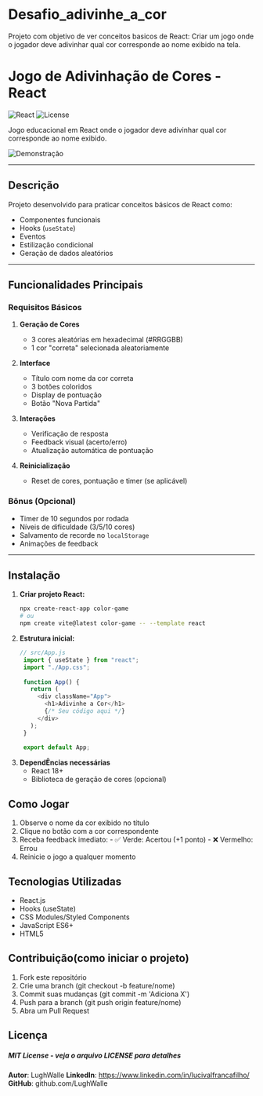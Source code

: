 # Desafio_adivinhe_a_cor
Projeto com objetivo de ver conceitos basicos de React: Criar um jogo onde o jogador deve adivinhar qual cor corresponde ao nome exibido na tela.

# Jogo de Adivinhação de Cores - React

![React](https://img.shields.io/badge/React-18.2.0-blue) ![License](https://img.shields.io/badge/License-MIT-green)

Jogo educacional em React onde o jogador deve adivinhar qual cor corresponde ao nome exibido.

![Demonstração](demo.gif)

---

## Descrição
Projeto desenvolvido para praticar conceitos básicos de React como:
- Componentes funcionais
- Hooks (`useState`)
- Eventos
- Estilização condicional
- Geração de dados aleatórios

---

## Funcionalidades Principais

### Requisitos Básicos
1. **Geração de Cores**
   - 3 cores aleatórias em hexadecimal (#RRGGBB)
   - 1 cor "correta" selecionada aleatoriamente

2. **Interface**
   - Título com nome da cor correta
   - 3 botões coloridos
   - Display de pontuação
   - Botão "Nova Partida"

3. **Interações**
   - Verificação de resposta
   - Feedback visual (acerto/erro)
   - Atualização automática de pontuação

4. **Reinicialização**
   - Reset de cores, pontuação e timer (se aplicável)

### Bônus (Opcional)
- Timer de 10 segundos por rodada
- Níveis de dificuldade (3/5/10 cores)
- Salvamento de recorde no `localStorage`
- Animações de feedback

---

## Instalação

1. **Criar projeto React:**
   ```bash
   npx create-react-app color-game
   # ou
   npm create vite@latest color-game -- --template react

2. **Estrutura inicial:**
   ```javascript
   // src/App.js
    import { useState } from "react";
    import "./App.css";
    
    function App() {
      return (
        <div className="App">
          <h1>Adivinhe a Cor</h1>
          {/* Seu código aqui */}
        </div>
      );
    }
    
    export default App;
3. **DependÊncias necessárias**
    -  React 18+
    -  Biblioteca de geração de cores (opcional)
  
## Como Jogar
  1. Observe o nome da cor exibido no título
  2. Clique no botão com a cor correspondente
  3. Receba feedback imediato:
    -  ✅ Verde: Acertou (+1 ponto)
    -  ❌ Vermelho: Errou
  4. Reinicie o jogo a qualquer momento

## Tecnologias Utilizadas
  -  React.js
  -  Hooks (useState)
  -  CSS Modules/Styled Components
  -  JavaScript ES6+
  -  HTML5


## Contribuição(como iniciar o projeto)
  1. Fork este repositório
  2. Crie uma branch (git checkout -b feature/nome)
  3. Commit suas mudanças (git commit -m 'Adiciona X')
  4. Push para a branch (git push origin feature/nome)
  5. Abra um Pull Request

## Licença
##### MIT License - veja o arquivo LICENSE para detalhes

**Autor**: LughWalle
**LinkedIn**: https://www.linkedin.com/in/lucivalfrancafilho/
**GitHub**: github.com/LughWalle
